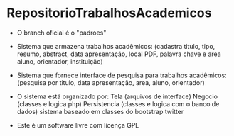 RepositorioTrabalhosAcademicos
==============================
- O branch oficial é o "padroes"

- Sistema que armazena trabalhos acadêmicos:
    (cadastra titulo, tipo, resumo, abstract, data apresentação, local PDF, palavra chave e area aluno, orientador, instituição)

- Sistema que fornece interface de pesquisa para trabalhos acadêmicos:
    (pesquisa por titulo, data apresentação, area, aluno, orientador)

- O sistema está organizado por:
    Tela (arquivos de interface)
    Negocio (classes e logica php)
    Persistencia (classes e logica com o banco de dados)
    sistema baseado em classes do bootstrap twitter

- Este é um software livre com licença GPL


